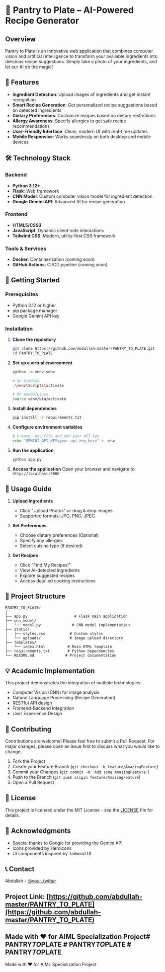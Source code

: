 # 🍳 Pantry to Plate – AI-Powered Recipe Generator

## Overview

Pantry to Plate is an innovative web application that combines computer vision and artificial intelligence to transform your available ingredients into delicious recipe suggestions. Simply take a photo of your ingredients, and let our AI do the magic!

## 🌟 Features

- **Ingredient Detection**: Upload images of ingredients and get instant recognition
- **Smart Recipe Generation**: Get personalized recipe suggestions based on detected ingredients
- **Dietary Preferences**: Customize recipes based on dietary restrictions
- **Allergy Awareness**: Specify allergies to get safe recipe recommendations
- **User-Friendly Interface**: Clean, modern UI with real-time updates
- **Mobile Responsive**: Works seamlessly on both desktop and mobile devices

## 🛠️ Technology Stack

### Backend
- **Python 3.12+**
- **Flask**: Web framework
- **CNN Model**: Custom computer vision model for ingredient detection
- **Google Gemini API**: Advanced AI for recipe generation

### Frontend
- **HTML5/CSS3**
- **JavaScript**: Dynamic client-side interactions
- **Tailwind CSS**: Modern, utility-first CSS framework

### Tools & Services
- **Docker**: Containerization (coming soon)
- **GitHub Actions**: CI/CD pipeline (coming soon)

## 🚀 Getting Started

### Prerequisites
- Python 3.12 or higher
- pip package manager
- Google Gemini API key

### Installation

1. **Clone the repository**
   ```bash
   git clone https://github.com/abdullah-master/PANTRY_TO_PLATE.git
   cd PANTRY_TO_PLATE
   ```

2. **Set up a virtual environment**
   ```bash
   python -m venv venv
   
   # On Windows
   .\venv\Scripts\activate
   
   # On macOS/Linux
   source venv/bin/activate
   ```

3. **Install dependencies**
   ```bash
   pip install -r requirements.txt
   ```

4. **Configure environment variables**
   ```bash
   # Create .env file and add your API key
   echo "GEMINI_API_KEY=your_api_key_here" > .env
   ```

5. **Run the application**
   ```bash
   python app.py
   ```

6. **Access the application**
   Open your browser and navigate to: `http://localhost:5000`

## 📸 Usage Guide

1. **Upload Ingredients**
   - Click "Upload Photos" or drag & drop images
   - Supported formats: JPG, PNG, JPEG

2. **Set Preferences**
   - Choose dietary preferences (Optional)
   - Specify any allergies
   - Select cuisine type (if desired)

3. **Get Recipes**
   - Click "Find My Recipes!"
   - View AI-detected ingredients
   - Explore suggested recipes
   - Access detailed cooking instructions

## 🧪 Project Structure

```
PANTRY_TO_PLATE/
│
├── app.py                     # Flask main application
├── cnn_model/
│   └── model.py              # CNN model implementation
├── static/
│   ├── styles.css           # Custom styles
│   └── uploads/             # Image upload directory
├── templates/
│   └── index.html          # Main HTML template
├── requirements.txt        # Python dependencies
└── README.md              # Project documentation
```

## 💡 Academic Implementation

This project demonstrates the integration of multiple technologies:
- Computer Vision (CNN) for image analysis
- Natural Language Processing (Recipe Generation)
- RESTful API design
- Frontend-Backend Integration
- User Experience Design

## 🤝 Contributing

Contributions are welcome! Please feel free to submit a Pull Request. For major changes, please open an issue first to discuss what you would like to change.

1. Fork the Project
2. Create your Feature Branch (`git checkout -b feature/AmazingFeature`)
3. Commit your Changes (`git commit -m 'Add some AmazingFeature'`)
4. Push to the Branch (`git push origin feature/AmazingFeature`)
5. Open a Pull Request

## 📝 License

This project is licensed under the MIT License - see the [LICENSE](LICENSE) file for details.

## 🙏 Acknowledgments

- Special thanks to Google for providing the Gemini API
- Icons provided by Heroicons
- UI components inspired by Tailwind UI

## 📞 Contact

Abdullah - [@your_twitter](https://twitter.com/your_twitter)

Project Link: [https://github.com/abdullah-master/PANTRY_TO_PLATE](https://github.com/abdullah-master/PANTRY_TO_PLATE)
---
Made with ❤️ for AIML Specialization Project#   P A N T R Y _ T O _ P L A T E 
 
 #   P A N T R Y _ T O _ P L A T E 
 
 #   P A N T R Y _ T O _ P L A T E 
 
---
Made with ❤️ for AIML Specialization Project
 